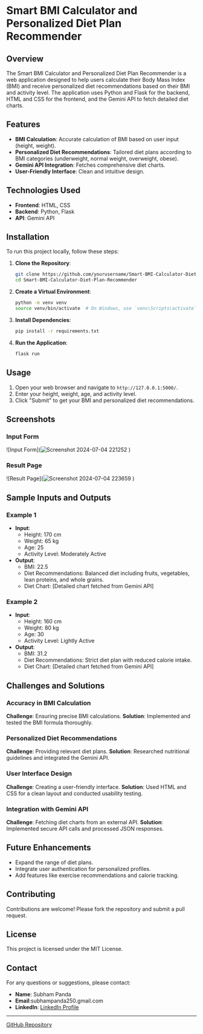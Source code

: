 # Smart BMI Calculator and Personalized Diet Plan Recommender

## Overview
The Smart BMI Calculator and Personalized Diet Plan Recommender is a web application designed to help users calculate their Body Mass Index (BMI) and receive personalized diet recommendations based on their BMI and activity level. The application uses Python and Flask for the backend, HTML and CSS for the frontend, and the Gemini API to fetch detailed diet charts.

## Features
- **BMI Calculation**: Accurate calculation of BMI based on user input (height, weight).
- **Personalized Diet Recommendations**: Tailored diet plans according to BMI categories (underweight, normal weight, overweight, obese).
- **Gemini API Integration**: Fetches comprehensive diet charts.
- **User-Friendly Interface**: Clean and intuitive design.

## Technologies Used
- **Frontend**: HTML, CSS
- **Backend**: Python, Flask
- **API**: Gemini API

## Installation
To run this project locally, follow these steps:

1. **Clone the Repository**:
    ```bash
    git clone https://github.com/yourusername/Smart-BMI-Calculator-Diet-Plan-Recommender.git
    cd Smart-BMI-Calculator-Diet-Plan-Recommender
    ```

2. **Create a Virtual Environment**:
    ```bash
    python -m venv venv
    source venv/bin/activate  # On Windows, use `venv\Scripts\activate`
    ```

3. **Install Dependencies**:
    ```bash
    pip install -r requirements.txt
    ```

4. **Run the Application**:
    ```bash
    flask run
    ```

## Usage
1. Open your web browser and navigate to `http://127.0.0.1:5000/`.
2. Enter your height, weight, age, and activity level.
3. Click "Submit" to get your BMI and personalized diet recommendations.

## Screenshots
### Input Form
![Input Form](![Screenshot 2024-07-04 221252](https://github.com/Subham706/dietchart/assets/172019793/d4863454-c3c1-4414-91a2-534ebcbd7b47)
)

### Result Page
![Result Page](![Screenshot 2024-07-04 223659](https://github.com/Subham706/dietchart/assets/172019793/4be1a588-7523-4638-9515-fd1a93e1a3e6)
)

## Sample Inputs and Outputs
### Example 1
- **Input**:
  - Height: 170 cm
  - Weight: 65 kg
  - Age: 25
  - Activity Level: Moderately Active
- **Output**:
  - BMI: 22.5
  - Diet Recommendations: Balanced diet including fruits, vegetables, lean proteins, and whole grains.
  - Diet Chart: [Detailed chart fetched from Gemini API]

### Example 2
- **Input**:
  - Height: 160 cm
  - Weight: 80 kg
  - Age: 30
  - Activity Level: Lightly Active
- **Output**:
  - BMI: 31.2
  - Diet Recommendations: Strict diet plan with reduced calorie intake.
  - Diet Chart: [Detailed chart fetched from Gemini API]

## Challenges and Solutions
### Accuracy in BMI Calculation
**Challenge**: Ensuring precise BMI calculations.
**Solution**: Implemented and tested the BMI formula thoroughly.

### Personalized Diet Recommendations
**Challenge**: Providing relevant diet plans.
**Solution**: Researched nutritional guidelines and integrated the Gemini API.

### User Interface Design
**Challenge**: Creating a user-friendly interface.
**Solution**: Used HTML and CSS for a clean layout and conducted usability testing.

### Integration with Gemini API
**Challenge**: Fetching diet charts from an external API.
**Solution**: Implemented secure API calls and processed JSON responses.

## Future Enhancements
- Expand the range of diet plans.
- Integrate user authentication for personalized profiles.
- Add features like exercise recommendations and calorie tracking.

## Contributing
Contributions are welcome! Please fork the repository and submit a pull request.

## License
This project is licensed under the MIT License.

## Contact
For any questions or suggestions, please contact:
- **Name**: Subham Panda
- **Email**:subhampanda250.gmail.com
- **LinkedIn**: [LinkedIn Profile]((https://www.linkedin.com/in/subham-panda-310ab5311/))

---

[GitHub Repository]((https://github.com/Subham706/dietchart))
